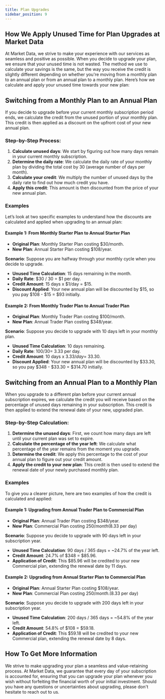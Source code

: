 ```yaml
---
title: Plan Upgrades
sidebar_position: 9
---
```


## How We Apply Unused Time for Plan Upgrades at Market Data

At Market Data, we strive to make your experience with our services as seamless and positive as possible. When you decide to upgrade your plan, we ensure that your unused time is not wasted. The method we use to calculate your savings is the same, but the way you receive the credit is slightly different depending on whether you're moving from a monthly plan to an annual plan or from an annual plan to a monthly plan. Here’s how we calculate and apply your unused time towards your new plan:

## Switching from a Monthly Plan to an Annual Plan

If you decide to upgrade before your current monthly subscription period ends, we calculate the credit from the unused portion of your monthly plan. This credit is then applied as a discount on the upfront cost of your new annual plan.

### Step-by-Step Process:

1. **Calculate unused days**: We start by figuring out how many days remain in your current monthly subscription.
2. **Determine the daily rate**: We calculate the daily rate of your monthly plan by dividing the total cost by 30 (average number of days per month).
3. **Calculate your credit**: We multiply the number of unused days by the daily rate to find out how much credit you have.
4. **Apply this credit**: This amount is then discounted from the price of your new annual plan.

### Examples

Let’s look at two specific examples to understand how the discounts are calculated and applied when upgrading to an annual plan:

#### Example 1: From Monthly Starter Plan to Annual Starter Plan

- **Original Plan**: Monthly Starter Plan costing $30/month.
- **New Plan**: Annual Starter Plan costing $108/year.

**Scenario**: Suppose you are halfway through your monthly cycle when you decide to upgrade.

- **Unused Time Calculation**: 15 days remaining in the month.
- **Daily Rate**: $30 / 30 = $1 per day.
- **Credit Amount**: 15 days x $1/day = $15.
- **Discount Applied**: Your new annual plan will be discounted by $15, so you pay $108 - $15 = $93 initially.

#### Example 2: From Monthly Trader Plan to Annual Trader Plan

- **Original Plan**: Monthly Trader Plan costing $100/month.
- **New Plan**: Annual Trader Plan costing $348/year.

**Scenario**: Suppose you decide to upgrade with 10 days left in your monthly plan.

- **Unused Time Calculation**: 10 days remaining.
- **Daily Rate**: $100 / 30 = ~$3.33 per day.
- **Credit Amount**: 10 days x $3.33/day = ~$33.30.
- **Discount Applied**: Your new annual plan will be discounted by $33.30, so you pay $348 - $33.30 = $314.70 initially.

## Switching from an Annual Plan to a Monthly Plan

When you upgrade to a different plan before your current annual subscription expires, we calculate the credit you will receive based on the percentage of unused days remaining in your subscription. This credit is then applied to extend the renewal date of your new, upgraded plan.

### Step-by-Step Calculation:

1. **Determine the unused days**: First, we count how many days are left until your current plan was set to expire.
2. **Calculate the percentage of the year left**: We calculate what percentage of the year remains from the moment you upgrade.
3. **Determine the credit**: We apply this percentage to the cost of your annual plan to figure out your credit amount.
4. **Apply the credit to your new plan**: This credit is then used to extend the renewal date of your newly purchased monthly plan.

### Examples

To give you a clearer picture, here are two examples of how the credit is calculated and applied:

#### Example 1: Upgrading from Annual Trader Plan to Commercial Plan

- **Original Plan**: Annual Trader Plan costing $348/year.
- **New Plan**: Commercial Plan costing $250/month ($8.33 per day)

**Scenario**: Suppose you decide to upgrade with 90 days left in your subscription year.

- **Unused Time Calculation**: 90 days / 365 days = ~24.7% of the year left.
- **Credit Amount**: 24.7% of $348 = $85.96.
- **Application of Credit**: This $85.96 will be credited to your new Commercial plan, extending the renewal date by 11 days.

#### Example 2: Upgrading from Annual Starter Plan to Commercial Plan

- **Original Plan**: Annual Starter Plan costing $108/year.
- **New Plan**: Commercial Plan costing $250/month. ($8.33 per day)

**Scenario**: Suppose you decide to upgrade with 200 days left in your subscription year.

- **Unused Time Calculation**: 200 days / 365 days = ~54.8% of the year left.
- **Credit Amount**: 54.8% of $108 = $59.18.
- **Application of Credit**: This $59.18 will be credited to your new Commercial plan, extending the renewal date by 8 days.

## How To Get More Information

We strive to make upgrading your plan a seamless and value-retaining process. At Market Data, we guarantee that every day of your subscription is accounted for, ensuring that you can upgrade your plan whenever you wish without forfeiting the financial worth of your initial investment. Should you have any questions or uncertainties about upgrading, please don't hesitate to reach out to us.
